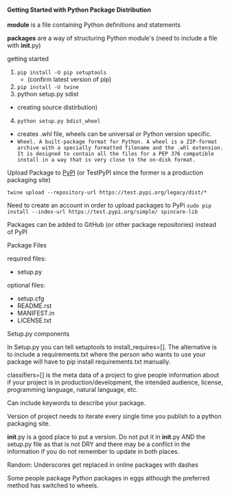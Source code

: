 #### Getting Started with Python Package Distribution

**module** is a file containing Python definitions and statements

**packages** are a way of structuring Python module's (need to include a file with __init__.py)


getting started 

1. `pip install -U pip setuptools` 
	- (confirm latest version of pip)
2. `pip install -U twine`
3. python setup.py sdist 
 - creating source distirbution)
4. `python setup.py bdist_wheel`
 - creates .whl file, wheels can be universal or Python version specific.
 - `Wheel. A built-package format for Python. A wheel is a ZIP-format archive with a specially formatted filename and the .whl extension. It is designed to contain all the files for a PEP 376 compatible install in a way that is very close to the on-disk format.`
 
 
Upload Package to [PyPl](https://pypi.org/) (or TestPyPl since the former is a production packaging site)
 
`twine upload --repository-url https://test.pypi.org/legacy/dist/*`

Need to create an account in order to upload packages to PyPi
`sudo pip install --index-url https://test.pypi.org/simple/ spincare-lib`

Packages can be added to GitHub (or other package repositories) instead of PyPl

Package Files

required files:

- setup.py

optional files:

- setup.cfg
- README.rst
- MANIFEST.in
- LICENSE.txt	

Setup.py components

In Setup.py you can tell setuptools to install_requires=[]. The alternative is to include a requirements.txt where the person who wants to use your package will have to pip install requirements.txt manually.

classifiers=[] is the meta data of a project to give people information about if your project is in production/development, the intended audience, license, programming language, natural language, etc.

Can include keywords to describe your package.

Version of project needs to iterate every single time you publish to a python packaging site. 

__init__.py is a good place to put a version. Do not put it in __init__.py AND the setup.py file as that is not DRY and there may be a conflict in the information if you do not remember to update in both places.

Random: Underscores get replaced in online packages with dashes 

Some people package Python packages in eggs although the preferred method has switched to wheels.
